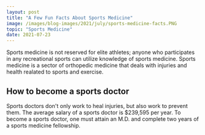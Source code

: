 ```yaml
---
layout: post
title: "A Few Fun Facts About Sports Medicine"
image: /images/blog-images/2021/july/sports-medicine-facts.PNG
topic: "Sports Medicine"
date: 2021-07-23
---
```


Sports medicine is not reserved for elite athletes; anyone who participates in any recreational sports can utilize knowledge of sports medicine. Sports medicine is a sector of orthopedic medicine that deals with injuries and health realated to sports and exercise.

## How to become a sports doctor
Sports doctors don't only work to heal injuries, but also work to prevent them. The average salary of a sports doctor is $239,595 per year. To become a sports doctor, one must attain an M.D. and complete two years of a sports medicine fellowship.